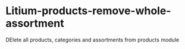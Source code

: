 # Litium-products-remove-whole-assortment
DElete all products, categories and assortments from products module
